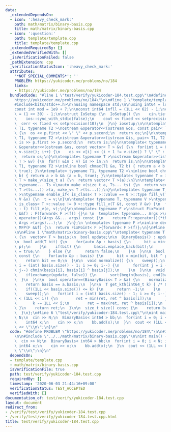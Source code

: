 ```yaml
---
data:
  _extendedDependsOn:
  - icon: ':heavy_check_mark:'
    path: math/matrix/binary-basis.cpp
    title: math/matrix/binary-basis.cpp
  - icon: ':question:'
    path: template/template.cpp
    title: template/template.cpp
  _extendedRequiredBy: []
  _extendedVerifiedWith: []
  _isVerificationFailed: false
  _pathExtension: cpp
  _verificationStatusIcon: ':heavy_check_mark:'
  attributes:
    '*NOT_SPECIAL_COMMENTS*': ''
    PROBLEM: https://yukicoder.me/problems/no/184
    links:
    - https://yukicoder.me/problems/no/184
  bundledCode: "#line 1 \"test/verify/yukicoder-184.test.cpp\"\n#define PROBLEM \"\
    https://yukicoder.me/problems/no/184\"\n\n#line 1 \"template/template.cpp\"\n\
    #include<bits/stdc++.h>\n\nusing namespace std;\n\nusing int64 = long long;\n\
    const int mod = 1e9 + 7;\n\nconst int64 infll = (1LL << 62) - 1;\nconst int inf\
    \ = (1 << 30) - 1;\n\nstruct IoSetup {\n  IoSetup() {\n    cin.tie(nullptr);\n\
    \    ios::sync_with_stdio(false);\n    cout << fixed << setprecision(10);\n  \
    \  cerr << fixed << setprecision(10);\n  }\n} iosetup;\n\n\ntemplate< typename\
    \ T1, typename T2 >\nostream &operator<<(ostream &os, const pair< T1, T2 >& p)\
    \ {\n  os << p.first << \" \" << p.second;\n  return os;\n}\n\ntemplate< typename\
    \ T1, typename T2 >\nistream &operator>>(istream &is, pair< T1, T2 > &p) {\n \
    \ is >> p.first >> p.second;\n  return is;\n}\n\ntemplate< typename T >\nostream\
    \ &operator<<(ostream &os, const vector< T > &v) {\n  for(int i = 0; i < (int)\
    \ v.size(); i++) {\n    os << v[i] << (i + 1 != v.size() ? \" \" : \"\");\n  }\n\
    \  return os;\n}\n\ntemplate< typename T >\nistream &operator>>(istream &is, vector<\
    \ T > &v) {\n  for(T &in : v) is >> in;\n  return is;\n}\n\ntemplate< typename\
    \ T1, typename T2 >\ninline bool chmax(T1 &a, T2 b) { return a < b && (a = b,\
    \ true); }\n\ntemplate< typename T1, typename T2 >\ninline bool chmin(T1 &a, T2\
    \ b) { return a > b && (a = b, true); }\n\ntemplate< typename T = int64 >\nvector<\
    \ T > make_v(size_t a) {\n  return vector< T >(a);\n}\n\ntemplate< typename T,\
    \ typename... Ts >\nauto make_v(size_t a, Ts... ts) {\n  return vector< decltype(make_v<\
    \ T >(ts...)) >(a, make_v< T >(ts...));\n}\n\ntemplate< typename T, typename V\
    \ >\ntypename enable_if< is_class< T >::value == 0 >::type fill_v(T &t, const\
    \ V &v) {\n  t = v;\n}\n\ntemplate< typename T, typename V >\ntypename enable_if<\
    \ is_class< T >::value != 0 >::type fill_v(T &t, const V &v) {\n  for(auto &e\
    \ : t) fill_v(e, v);\n}\n\ntemplate< typename F >\nstruct FixPoint : F {\n  FixPoint(F\
    \ &&f) : F(forward< F >(f)) {}\n \n  template< typename... Args >\n  decltype(auto)\
    \ operator()(Args &&... args) const {\n    return F::operator()(*this, forward<\
    \ Args >(args)...);\n  }\n};\n \ntemplate< typename F >\ninline decltype(auto)\
    \ MFP(F &&f) {\n  return FixPoint< F >{forward< F >(f)};\n}\n#line 4 \"test/verify/yukicoder-184.test.cpp\"\
    \n\n#line 1 \"math/matrix/binary-basis.cpp\"\ntemplate< typename T >\nstruct BinaryBasis\
    \ {\n  vector< T > basis;\n  bool update;\n\n  BinaryBasis() : update(false) {}\n\
    \n  bool add(T bit) {\n    for(auto &p : basis) {\n      bit = min(bit, bit ^\
    \ p);\n    }\n    if(bit) {\n      basis.emplace_back(bit);\n      return update\
    \ = true;\n    } else {\n      return false;\n    }\n  }\n\n  bool check(T bit)\
    \ const {\n    for(auto &p : basis) {\n      bit = min(bit, bit ^ p);\n    }\n\
    \    return bit == 0;\n  }\n\n  void normalize() {\n    sweep();\n    for(int\
    \ i = (int) basis.size() - 1; i >= 0; i--) {\n      for(int j = i - 1; j >= 0;\
    \ j--) chmin(basis[i], basis[i] ^ basis[j]);\n    }\n  }\n\n  void sweep() {\n\
    \    if(exchange(update, false)) {\n      sort(begin(basis), end(basis));\n  \
    \  }\n  }\n\n  bool operator==(BinaryBasis< T > &a) {\n    normalize(), a.normalize();\n\
    \    return basis == a.basis;\n  }\n\n  T get_kth(int64_t k) { /* 0-indexed */\n\
    \    if((1LL << basis.size()) <= k) {\n      return -1;\n    }\n    T ret = T();\n\
    \    sweep();\n    for(int i = (int) basis.size() - 1; i >= 0; i--) {\n      if(k\
    \ < (1LL << i)) {\n        ret = min(ret, ret ^ basis[i]);\n      } else {\n \
    \       k -= 1LL << i;\n        ret = max(ret, ret ^ basis[i]);\n      }\n   \
    \ }\n    return ret;\n  }\n\n  size_t size() const {\n    return basis.size();\n\
    \  }\n};\n#line 6 \"test/verify/yukicoder-184.test.cpp\"\n\nint main() {\n  int\
    \ N;\n  cin >> N;\n  BinaryBasis< int64 > bb;\n  for(int i = 0; i < N; i++) {\n\
    \    int64 x;\n    cin >> x;\n    bb.add(x);\n  }\n  cout << (1LL << bb.size())\
    \ << \"\\n\";\n}\n"
  code: "#define PROBLEM \"https://yukicoder.me/problems/no/184\"\n\n#include \"../../template/template.cpp\"\
    \n\n#include \"../../math/matrix/binary-basis.cpp\"\n\nint main() {\n  int N;\n\
    \  cin >> N;\n  BinaryBasis< int64 > bb;\n  for(int i = 0; i < N; i++) {\n   \
    \ int64 x;\n    cin >> x;\n    bb.add(x);\n  }\n  cout << (1LL << bb.size()) <<\
    \ \"\\n\";\n}\n"
  dependsOn:
  - template/template.cpp
  - math/matrix/binary-basis.cpp
  isVerificationFile: true
  path: test/verify/yukicoder-184.test.cpp
  requiredBy: []
  timestamp: '2020-06-03 21:44:16+09:00'
  verificationStatus: TEST_ACCEPTED
  verifiedWith: []
documentation_of: test/verify/yukicoder-184.test.cpp
layout: document
redirect_from:
- /verify/test/verify/yukicoder-184.test.cpp
- /verify/test/verify/yukicoder-184.test.cpp.html
title: test/verify/yukicoder-184.test.cpp
---
```

